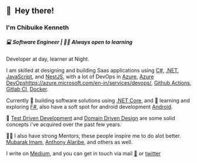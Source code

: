 ## 👋 &nbsp;Hey there! 

### I'm Chibuike Kenneth

##### 💻 Software Engineer | 👨🏽‍ Always open to learning

Developer at day, learner at Night.

I am skilled at designing and building Saas applications using [C#](https://docs.microsoft.com/en-us/dotnet/csharp/), [.NET](https://dotnet.microsoft.com/apps/aspnet), [JavaScript](https://developer.mozilla.org/en-US/docs/Web/javascript), and [NestJS](https://nestjs.com/), with a lot of DevOps in [Azure](https://dev.azure.com/), [Azure DevOps]()https://azure.microsoft.com/en-in/services/devops/, [Github Actions](https://github.com/features/actions), [Gitlab CI](https://docs.gitlab.com/ee/ci/), [Docker](https://www.docker.com/).

Currently 🔭 building software solutions using [.NET Core](https://docs.microsoft.com/en-us/dotnet/core/about), and 🌱 learning and exploring  [F#](https://docs.microsoft.com/en-us/dotnet/fsharp/), also have a soft spot for android development [Android](https://developer.android.com/).

🧪 [Test Driven Development](https://martinfowler.com/bliki/TestDrivenDevelopment.html) and [Domain Driven Design](https://martinfowler.com/tags/domain%20driven%20design.html) are some solid concepts i've acquired over the past few years.

👨🏽‍ I also have strong Mentors, these people inspire me to do alot better. [Mubarak Imam](https://github.com/mimam419), [Anthony Alaribe](https://github.com/tonyalaribe), and others as well.

I write on [Medium](https://chibuikekenneth.medium.com/), and you can get in touch via mail [📨](mailto:chibuikekenneth003@gmail.com) or [twitter](https://twitter.com/chibuikekenn)
